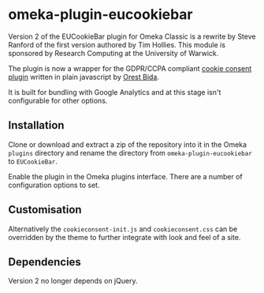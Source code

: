 # omeka-plugin-eucookiebar

Version 2 of the EUCookieBar plugin for Omeka Classic is a rewrite by Steve 
Ranford of the first version authored by Tim Hollies. This module is sponsored
by  Research Computing at the University of Warwick.

The plugin is now a wrapper for the GDPR/CCPA compliant 
[cookie consent plugin](https://github.com/orestbida/cookieconsent) 
written in plain javascript by [Orest Bida](https://ko-fi.com/orestbida).

It is built for bundling with Google Analytics and at this stage isn't 
configurable for other options.

## Installation

Clone or download and extract a zip of the repository into it in the Omeka 
`plugins` directory and rename the directory from `omeka-plugin-eucookiebar`
 to `EUCookieBar`.

Enable the plugin in the Omeka plugins interface. There are a number of 
configuration options to set. 

## Customisation

Alternatively the `cookieconsent-init.js` and `cookieconsent.css` can be 
overridden by the theme to further integrate with look and feel of a site. 

## Dependencies

Version 2 no longer depends on jQuery.

